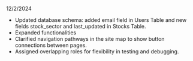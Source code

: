 12/2/2024
- Updated database schema: added email field in Users Table and new fields stock_sector and last_updated in Stocks Table.
- Expanded functionalities
- Clarified navigation pathways in the site map to show button connections between pages.
- Assigned overlapping roles for flexibility in testing and debugging.

